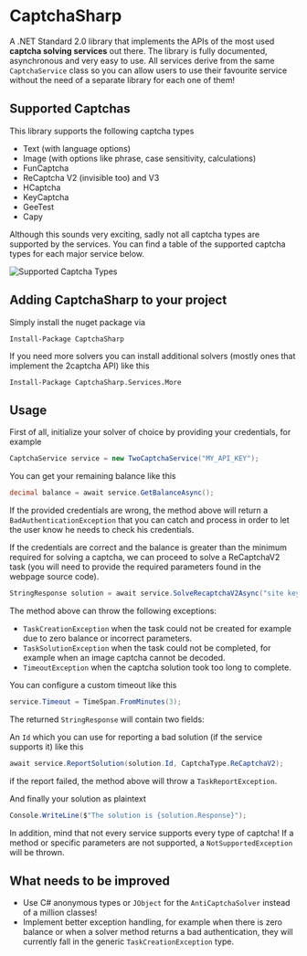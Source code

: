 # CaptchaSharp
A .NET Standard 2.0 library that implements the APIs of the most used **captcha solving services** out there.
The library is fully documented, asynchronous and very easy to use. All services derive from the same `CaptchaService` class so you can allow users to use their favourite service without the need of a separate library for each one of them!

## Supported Captchas
This library supports the following captcha types
- Text (with language options)
- Image (with options like phrase, case sensitivity, calculations)
- FunCaptcha
- ReCaptcha V2 (invisible too) and V3
- HCaptcha
- KeyCaptcha
- GeeTest
- Capy

Although this sounds very exciting, sadly not all captcha types are supported by the services. You can find a table of the supported captcha types for each major service below.

![Supported Captcha Types](https://i.imgur.com/NMUiGRf.png)

## Adding CaptchaSharp to your project
Simply install the nuget package via

`Install-Package CaptchaSharp`

If you need more solvers you can install additional solvers (mostly ones that implement the 2captcha API) like this

`Install-Package CaptchaSharp.Services.More`

## Usage
First of all, initialize your solver of choice by providing your credentials, for example
```csharp
CaptchaService service = new TwoCaptchaService("MY_API_KEY");
```

You can get your remaining balance like this
```csharp
decimal balance = await service.GetBalanceAsync();
```

If the provided credentials are wrong, the method above will return a `BadAuthenticationException` that you can catch and process in order to let the user know he needs to check his credentials.

If the credentials are correct and the balance is greater than the minimum required for solving a captcha, we can proceed to solve a ReCaptchaV2 task (you will need to provide the required parameters found in the webpage source code).

```csharp
StringResponse solution = await service.SolveRecaptchaV2Async("site key", "site url");
```

The method above can throw the following exceptions:
- `TaskCreationException` when the task could not be created for example due to zero balance or incorrect parameters.
- `TaskSolutionException` when the task could not be completed, for example when an image captcha cannot be decoded.
- `TimeoutException` when the captcha solution took too long to complete.

You can configure a custom timeout like this

```csharp
service.Timeout = TimeSpan.FromMinutes(3);
```

The returned `StringResponse` will contain two fields:

An `Id` which you can use for reporting a bad solution (if the service supports it) like this
```csharp
await service.ReportSolution(solution.Id, CaptchaType.ReCaptchaV2);
```
if the report failed, the method above will throw a `TaskReportException`.

And finally your solution as plaintext
```csharp
Console.WriteLine($"The solution is {solution.Response}");
```

In addition, mind that not every service supports every type of captcha! If a method or specific parameters are not supported, a `NotSupportedException` will be thrown.

## What needs to be improved
- Use C# anonymous types or `JObject` for the `AntiCaptchaSolver` instead of a million classes!
- Implement better exception handling, for example when there is zero balance or when a solver method returns a bad authentication, they will currently fall in the generic `TaskCreationException` type.
